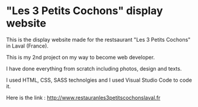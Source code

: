 # "Les 3 Petits Cochons" display website

This is the display website made for the restsaurant "Les 3 Petits Cochons" in Laval (France).

This is my 2nd project on my way to become web developer.

I have done everything from scratch including photos, design and texts.

I used HTML, CSS, SASS technolgies and I used Visual Studio Code to code it.

Here is the link : http://www.restauranles3petitscochonslaval.fr
